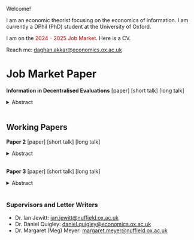 Welcome! 

I am an economic theorist focusing on the economics of information. I am currently a DPhil (PhD) student at the University of Oxford. 

I am on the <span style="color: #c00000;">2024 - 2025 Job Market</span>. Here is a CV.

Reach me: <a href="mailto:daghan.akkar@economics.ox.ac.uk">daghan.akkar@economics.ox.ac.uk</a>

# Job Market Paper

**Information in Decentralised Evaluations** [paper] [short talk] [long talk]

<details>
  <summary>Abstract</summary>
  Abstract JMP. 
</details>
<br />



## Working Papers

**Paper 2** [paper] [short talk] [long talk]

<details>
  <summary>Abstract</summary>
  Abstract 2.
</details>
<br />


**Paper 3** [paper] [short talk] [long talk]

<details>
  <summary>Abstract</summary>
  Abstract 3.
</details>
<br />




### Supervisors and Letter Writers

* Dr. Ian Jewitt: <a href="mailto:ian.jewitt@nuffield.ox.ac.uk">ian.jewitt@nuffield.ox.ac.uk</a>
* Dr. Daniel Quigley: <a href="mailto:daniel.quigley@economics.ox.ac.uk">daniel.quigley@economics.ox.ac.uk</a>
* Dr. Margaret (Meg) Meyer: <a href="mailto:margaret.meyer@nuffield.ox.ac.uk">margaret.meyer@nuffield.ox.ac.uk</a>

